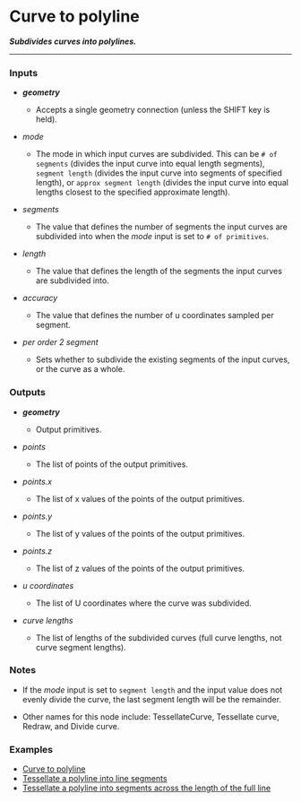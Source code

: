 # Curve to polyline

**_Subdivides curves into polylines._**

---


### Inputs

* **_geometry_**

  * Accepts a single geometry connection (unless the SHIFT key is held).

* _mode_

  * The mode in which input curves are subdivided. This can be `# of segments` (divides the input curve into equal length segments), `segment length` (divides the input curve into segments of specified length), or `approx segment length` (divides the input curve into equal lengths closest to the specified approximate length).

* _segments_

  * The value that defines the number of segments the input curves are subdivided into when the _mode_ input is set to `# of primitives`.

* _length_

  * The value that defines the length of the segments the input curves are subdivided into.

* _accuracy_

  * The value that defines the number of u coordinates sampled per segment.

* _per order 2 segment_

  * Sets whether to subdivide the existing segments of the input curves, or the curve as a whole.


### Outputs

* **_geometry_**

  * Output primitives.

* _points_

  * The list of points of the output primitives.

* _points.x_

  * The list of x values of the points of the output primitives.

* _points.y_

  * The list of y values of the points of the output primitives.

* _points.z_

  * The list of z values of the points of the output primitives.

* _u coordinates_

  * The list of U coordinates where the curve was subdivided.

* _curve lengths_

  * The list of lengths of the subdivided curves (full curve lengths, not curve segment lengths).


### Notes

* If the _mode_ input is set to `segment length` and the input value does not evenly divide the curve, the last segment length will be the remainder.

* Other names for this node include: TessellateCurve, Tessellate curve, Redraw, and Divide curve.


### Examples



* <a href="https://creator.trimble.com/graph?assetURI=whp:988bd2be-bde4-48e8-bc03-ffef4efe8996&version=latest" target="_blank">Curve to polyline</a>
* <a href="https://kind-dune-0f6b12f1e.1.azurestaticapps.net/?assetURI=whp:2162d907-1f8f-4cfe-bb9a-3a302b0a5038&version=latest" target="_blank">Tessellate a polyline into line segments</a>
* <a href="https://kind-dune-0f6b12f1e.1.azurestaticapps.net/?assetURI=whp:90a9d506-7b56-4643-b174-3376a0546514&version=latest" target="_blank">Tessellate a polyline into segments across the length of the full line</a>
